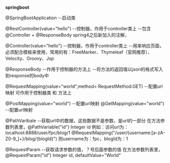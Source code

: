 
**springboot**

@SpringBootApplication  --启动类

@RestController(value="hello")
    --控制器，作用于controller类上
    --包含@Controller + @ResponseBody
    spring4之后新加入的注解，

@Controller(value="hello")
    --控制器，作用于controller类上
    --用来响应页面，必须配合模板来使用，常用的有：FreeMarker、Thymeleaf（官网推荐）、Velocity、Groovy、Jsp


@ResponseBody
    --作用于控制器的方法上
    --将方法的返回值以json的格式写入到response的body中

@RequestMapping(value="world",method= RequestMethod.GET)
    --配置url映射
    可作用于控制器类 和 方法上

@PostMapping(value="world")
    --配置url映射
@GetMapping(value="world")
    --配置url映射



@PathVaribale
    --获取url中的数据，这些数据不是参数，是url的一部分
    在方法参数列表里，@PathVariable("id") Integer id
        例如：访问url为：localhost:8888/user/fpc/blog/1
        @RequestMapping("/user/{username:[a-zA-Z0-9_]+}/blog/{blogId}")
        则username为：fpc，blogId为：1

@RequestParam
    --获取请求参数的值，？号后面参数的值
    在方法参数列表里，@RequestParam("id") Integer id, defaultValue="World"
